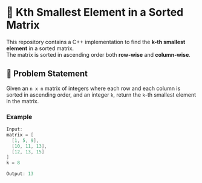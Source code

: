 # 🔢 Kth Smallest Element in a Sorted Matrix

This repository contains a C++ implementation to find the **k-th smallest element** in a sorted matrix.  
The matrix is sorted in ascending order both **row-wise** and **column-wise**.

## 📘 Problem Statement

Given an `n x n` matrix of integers where each row and each column is sorted in ascending order, and an integer `k`, return the `k`-th smallest element in the matrix.

### Example

```cpp
Input: 
matrix = [
  [1, 5, 9],
  [10, 11, 13],
  [12, 13, 15]
]
k = 8

Output: 13

